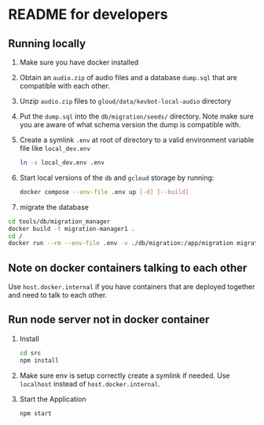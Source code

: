 # README for developers

## Running locally

1. Make sure you have docker installed
2. Obtain an `audio.zip` of audio files and a database `dump.sql` that are compatible with each other.
3. Unzip `audio.zip` files to `gloud/data/kevbot-local-audio` directory
4. Put the `dump.sql` into the `db/migration/seeds/` directory. Note make sure you are aware of what schema version the dump is compatible with.
5. Create a symlink `.env` at root of directory to a valid environment variable file like `local_dev.env`

   ```sh
   ln -s local_dev.env .env
   ```

6. Start local versions of the `db` and `gcloud` storage by running:

   ```sh
   docker compose --env-file .env up [-d] [--build]
   ```

7. migrate the database

```bash
cd tools/db/migration_manager
docker build -t migration-manager1 .
cd /
docker run --rm --env-file .env -v ./db/migration:/app/migration migration-manager1 migrate migration
```

## Note on docker containers talking to each other

Use `host.docker.internal` if you have containers that are deployed together and need to talk to each other.

## Run node server not in docker container

1. Install

   ```sh
   cd src
   npm install
   ```

2. Make sure env is setup correctly create a symlink if needed. Use `localhost` instead of `host.docker.internal`.

3. Start the Application

   ```sh
   npm start
   ```
